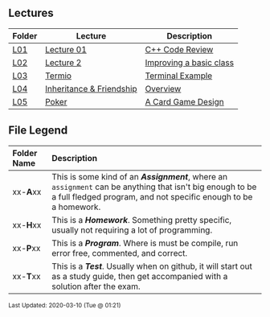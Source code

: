 ## Lectures
| Folder | Lecture | Description|
 | ------------|------------|------------|
 | [L01](https://github.com/rugbyprof/2143-Object-Oriented-Programming/tree/master/Lectures/L01) | [ Lecture 01 ](https://github.com/rugbyprof/2143-Object-Oriented-Programming/tree/master/Lectures/L01) | [ C++ Code Review](https://github.com/rugbyprof/2143-Object-Oriented-Programming/tree/master/Lectures/L01) | [L01](https://github.com/rugbyprof/2143-Object-Oriented-Programming/tree/master/Lectures/L01) | [ 23 Jan 2020 (@12:30)](https://github.com/rugbyprof/2143-Object-Oriented-Programming/tree/master/Lectures/L01) | [N/A](https://github.com/rugbyprof/2143-Object-Oriented-Programming/tree/master/Lectures/L01) |
 | [L02](https://github.com/rugbyprof/2143-Object-Oriented-Programming/tree/master/Lectures/L02) | [ Lecture 2 ](https://github.com/rugbyprof/2143-Object-Oriented-Programming/tree/master/Lectures/L02) | [ Improving a basic class](https://github.com/rugbyprof/2143-Object-Oriented-Programming/tree/master/Lectures/L02) | [L02](https://github.com/rugbyprof/2143-Object-Oriented-Programming/tree/master/Lectures/L02) | [ Friends](https://github.com/rugbyprof/2143-Object-Oriented-Programming/tree/master/Lectures/L02) | [L02](https://github.com/rugbyprof/2143-Object-Oriented-Programming/tree/master/Lectures/L02) | [ Overloading (Type of Polymorphism)](https://github.com/rugbyprof/2143-Object-Oriented-Programming/tree/master/Lectures/L02) | [L02](https://github.com/rugbyprof/2143-Object-Oriented-Programming/tree/master/Lectures/L02) | [ Copy Constructor](https://github.com/rugbyprof/2143-Object-Oriented-Programming/tree/master/Lectures/L02) | [L02](https://github.com/rugbyprof/2143-Object-Oriented-Programming/tree/master/Lectures/L02) | [ Shallow Copy](https://github.com/rugbyprof/2143-Object-Oriented-Programming/tree/master/Lectures/L02) | [L02](https://github.com/rugbyprof/2143-Object-Oriented-Programming/tree/master/Lectures/L02) | [ Deep Copy](https://github.com/rugbyprof/2143-Object-Oriented-Programming/tree/master/Lectures/L02) | [N/A](https://github.com/rugbyprof/2143-Object-Oriented-Programming/tree/master/Lectures/L02) |
 | [L03](https://github.com/rugbyprof/2143-Object-Oriented-Programming/tree/master/Lectures/L03) | [ Termio ](https://github.com/rugbyprof/2143-Object-Oriented-Programming/tree/master/Lectures/L03) | [ Terminal Example](https://github.com/rugbyprof/2143-Object-Oriented-Programming/tree/master/Lectures/L03) | [N/A](https://github.com/rugbyprof/2143-Object-Oriented-Programming/tree/master/Lectures/L03) |
 | [L04](https://github.com/rugbyprof/2143-Object-Oriented-Programming/tree/master/Lectures/L04) | [ Inheritance & Friendship ](https://github.com/rugbyprof/2143-Object-Oriented-Programming/tree/master/Lectures/L04) | [ Overview](https://github.com/rugbyprof/2143-Object-Oriented-Programming/tree/master/Lectures/L04) | [L04](https://github.com/rugbyprof/2143-Object-Oriented-Programming/tree/master/Lectures/L04) | [ Friend Functions](https://github.com/rugbyprof/2143-Object-Oriented-Programming/tree/master/Lectures/L04) | [L04](https://github.com/rugbyprof/2143-Object-Oriented-Programming/tree/master/Lectures/L04) | [include <iostream>](https://github.com/rugbyprof/2143-Object-Oriented-Programming/tree/master/Lectures/L04) | [L04](https://github.com/rugbyprof/2143-Object-Oriented-Programming/tree/master/Lectures/L04) | [ Friend classes](https://github.com/rugbyprof/2143-Object-Oriented-Programming/tree/master/Lectures/L04) | [L04](https://github.com/rugbyprof/2143-Object-Oriented-Programming/tree/master/Lectures/L04) | [include <iostream>](https://github.com/rugbyprof/2143-Object-Oriented-Programming/tree/master/Lectures/L04) | [L04](https://github.com/rugbyprof/2143-Object-Oriented-Programming/tree/master/Lectures/L04) | [ Inheritance between classes](https://github.com/rugbyprof/2143-Object-Oriented-Programming/tree/master/Lectures/L04) | [L04](https://github.com/rugbyprof/2143-Object-Oriented-Programming/tree/master/Lectures/L04) | [include <iostream>](https://github.com/rugbyprof/2143-Object-Oriented-Programming/tree/master/Lectures/L04) | [L04](https://github.com/rugbyprof/2143-Object-Oriented-Programming/tree/master/Lectures/L04) | [ What is inherited from the base class?](https://github.com/rugbyprof/2143-Object-Oriented-Programming/tree/master/Lectures/L04) | [L04](https://github.com/rugbyprof/2143-Object-Oriented-Programming/tree/master/Lectures/L04) | [include <iostream>](https://github.com/rugbyprof/2143-Object-Oriented-Programming/tree/master/Lectures/L04) | [L04](https://github.com/rugbyprof/2143-Object-Oriented-Programming/tree/master/Lectures/L04) | [ Multiple inheritance](https://github.com/rugbyprof/2143-Object-Oriented-Programming/tree/master/Lectures/L04) | [L04](https://github.com/rugbyprof/2143-Object-Oriented-Programming/tree/master/Lectures/L04) | [include <iostream>](https://github.com/rugbyprof/2143-Object-Oriented-Programming/tree/master/Lectures/L04) | [N/A](https://github.com/rugbyprof/2143-Object-Oriented-Programming/tree/master/Lectures/L04) |
 | [L05](https://github.com/rugbyprof/2143-Object-Oriented-Programming/tree/master/Lectures/L05) | [ Poker ](https://github.com/rugbyprof/2143-Object-Oriented-Programming/tree/master/Lectures/L05) | [ A Card Game Design](https://github.com/rugbyprof/2143-Object-Oriented-Programming/tree/master/Lectures/L05) | [L05](https://github.com/rugbyprof/2143-Object-Oriented-Programming/tree/master/Lectures/L05) | [|      | File                             | Description                                   |](https://github.com/rugbyprof/2143-Object-Oriented-Programming/tree/master/Lectures/L05) | [N/A](https://github.com/rugbyprof/2143-Object-Oriented-Programming/tree/master/Lectures/L05) |

    
## File Legend

| Folder Name | Description |
|:-----------|:-------------|
|xx-**A**xx | This is some kind of an ***Assignment***, where an `assignment` can be anything that isn't big enough to be a full fledged program, and not specific enough to be a homework. |
|xx-**H**xx | This is a ***Homework***. Something pretty specific, usually not requiring a lot of programming. |
|xx-**P**xx | This is a ***Program***. Where is must be compile, run error free, commented, and correct. |
|xx-**T**xx | This is a ***Test***. Usually when on github, it will start out as a study guide, then get accompanied with a solution after the exam. |

    
<sup>Last Updated: 2020-03-10 (Tue @ 01:21)</sup>